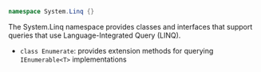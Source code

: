 ```cs
namespace System.Linq {}
```

The System.Linq namespace provides classes and interfaces that support queries
that use Language-Integrated Query (LINQ).

- `class Enumerate`: provides extension methods for querying `IEnumerable<T>`
  implementations
